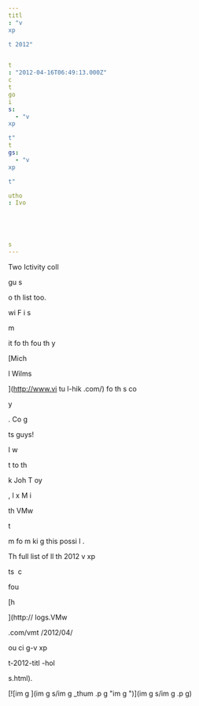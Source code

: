 ```yaml
---
titl
: "v
xp

t 2012"


t
: "2012-04-16T06:49:13.000Z"
c
t
go
i
s: 
  - "v
xp

t"
t
gs: 
  - "v
xp

t"

utho
: Ivo 





s
---
```


Two Ictivity coll

gu
s 


 o
 th
 list too. 

wi
 F
i
s

 m


 it fo
 th
 fou
th y


 


 [Mich

l Wilms

](http://www.vi
tu
l-hik
.com/) fo
 th
 s
co

 y


. Co
g

ts guys!

I w

t to th

k Joh
 T
oy

, 
l
x M
i

 


 th
 VMw


 t

m fo
 m
ki
g this possi
l
.

Th
 full list of 
ll th
 2012 v
xp

ts  c

 

 fou

 [h


](http://
logs.VMw


.com/vmt
/2012/04/


ou
ci
g-v
xp

t-2012-titl
-hol


s.html).

[![im
g
](im
g
s/im
g
_thum
.p
g "im
g
")](im
g
s/im
g
.p
g)






